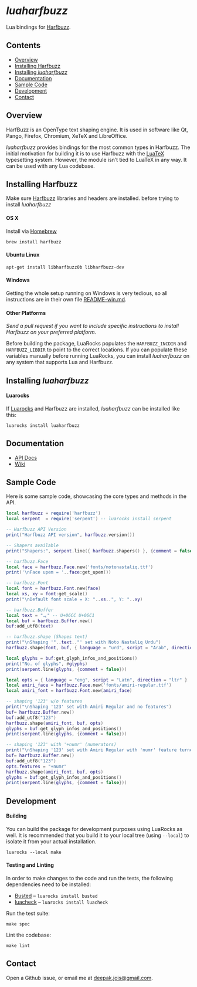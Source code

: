 # _luaharfbuzz_

Lua bindings for [Harfbuzz].

[Harfbuzz]:http://harfbuzz.org

## Contents

* [Overview](#overview)
* [Installing Harfbuzz](#installing-harfbuzz)
* [Installing _luaharfbuzz_](#installing-luaharfbuzz)
* [Documentation](#documentation)
* [Sample Code](#sample-code)
* [Development](#development)
* [Contact](#contact)

## Overview
HarfBuzz is an OpenType text shaping engine. It is used in software like Qt,
Pango, Firefox, Chromium, XeTeX and LibreOffice.

_luaharfbuzz_ provides bindings for the most common types in Harfbuzz. The
initial motivation for building it is to use Harfbuzz with the [LuaTeX]
typesetting system. However, the module isn’t tied to LuaTeX in any way. It
can be used with any Lua codebase.

[LuaTeX]:luatex.org

## Installing Harfbuzz

Make sure [Harfbuzz] libraries and headers are installed. before trying to
install _luaharfbuzz_

#### OS X

Install via [Homebrew](http://brew.sh/)

```
brew install harfbuzz
```
#### Ubuntu Linux

```
apt-get install libharfbuzz0b libharfbuzz-dev
```

#### Windows
Getting the whole setup running on Windows is very tedious, so all instructions are in their own file [README-win.md](https://github.com/deepakjois/luaharfbuzz/blob/master/README-win.md).

#### Other Platforms
_Send a pull request if you want to include specific instructions to install
Harfbuzz on your preferred platform._

Before building the package, LuaRocks populates the `HARFBUZZ_INCDIR` and `HARFBUZZ_LIBDIR` to point to the correct locations. If you can populate these variables manually before running LuaRocks, you can install _luaharfbuzz_ on any system that supports Lua and Harfbuzz.

## Installing _luaharfbuzz_

#### Luarocks
If [Luarocks] and Harfbuzz are installed, _luaharfbuzz_ can be installed like this:

```
luarocks install luaharfbuzz
```

[Luarocks]: https://luarocks.org

## Documentation
* [API Docs](http://deepakjois.github.io/luaharfbuzz/)
* [Wiki](http://github.com/deepakjois/luaharfbuzz/wiki)

## Sample Code

Here is some sample code, showcasing the core types and methods in the API.

```lua
local harfbuzz = require('harfbuzz')
local serpent  = require('serpent') -- luarocks install serpent

-- Harfbuzz API Version
print("Harfbuzz API version", harfbuzz.version())

-- Shapers available
print("Shapers:", serpent.line({ harfbuzz.shapers() }, {comment = false}))

-- harfbuzz.Face
local face = harfbuzz.Face.new('fonts/notonastaliq.ttf')
print('\nFace upem = '..face:get_upem())

-- harfbuzz.Font
local font = harfbuzz.Font.new(face)
local xs, xy = font:get_scale()
print("\nDefault font scale = X: "..xs..", Y: "..xy)

-- harfbuzz.Buffer
local text = "یہ" -- U+06CC U+06C1
local buf = harfbuzz.Buffer.new()
buf:add_utf8(text)

-- harfbuzz.shape (Shapes text)
print("\nShaping '"..text.."' set with Noto Nastaliq Urdu")
harfbuzz.shape(font, buf, { language = "urd", script = "Arab", direction = "rtl" })

local glyphs = buf:get_glyph_infos_and_positions()
print("No. of glyphs", #glyphs)
print(serpent.line(glyphs, {comment = false}))

local opts = { language = "eng", script = "Latn", direction = "ltr" }
local amiri_face = harfbuzz.Face.new('fonts/amiri-regular.ttf')
local amiri_font = harfbuzz.Font.new(amiri_face)

-- shaping '123' w/o features
print("\nShaping '123' set with Amiri Regular and no features")
buf= harfbuzz.Buffer.new()
buf:add_utf8("123")
harfbuzz.shape(amiri_font, buf, opts)
glyphs = buf:get_glyph_infos_and_positions()
print(serpent.line(glyphs, {comment = false}))

-- shaping '123' with '+numr' (numerators)
print("\nShaping '123' set with Amiri Regular with 'numr' feature turned on")
buf= harfbuzz.Buffer.new()
buf:add_utf8("123")
opts.features = "+numr"
harfbuzz.shape(amiri_font, buf, opts)
glyphs = buf:get_glyph_infos_and_positions()
print(serpent.line(glyphs, {comment = false}))
```

## Development

#### Building
You can build the package for development purposes using LuaRocks as well. It is recommended that you build it to your local tree (using `--local`) to isolate it from your actual installation.

```
luarocks --local make
```

#### Testing and Linting
In order to make changes to the code and run the tests, the following dependencies need to be installed:

* [Busted](http://olivinelabs.com/busted/) – `luarocks install busted`
* [luacheck](luacheck.readthedocs.org) – `luarocks install luacheck`

Run the test suite:
```
make spec
```

Lint the codebase:
```
make lint
```

## Contact
Open a Github issue, or email me at <deepak.jois@gmail.com>.
